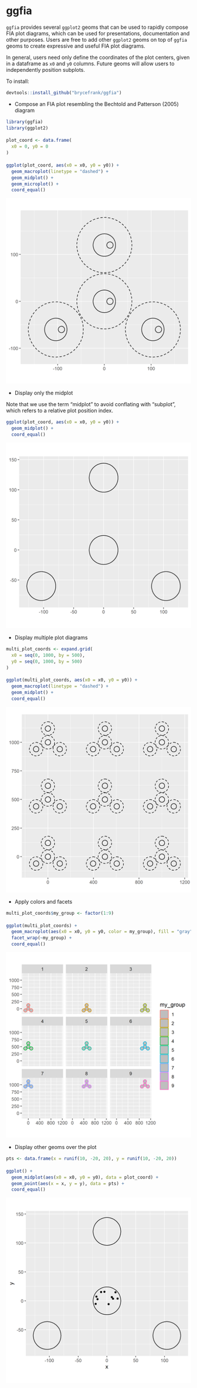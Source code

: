 
# ggfia

`ggfia` provides several `ggplot2` geoms that can be used to rapidly
compose FIA plot diagrams, which can be used for presentations,
documentation and other purposes. Users are free to add other `ggplot2`
geoms on top of `ggfia` geoms to create expressive and useful FIA plot
diagrams.

In general, users need only define the coordinates of the plot centers,
given in a dataframe as `x0` and `y0` columns. Future geoms will allow
users to independently position subplots.

To install:

``` r
devtools::install_github("brycefrank/ggfia")
```

- Compose an FIA plot resembling the Bechtold and Patterson (2005)
  diagram

``` r
library(ggfia)
library(ggplot2)

plot_coord <- data.frame(
  x0 = 0, y0 = 0
)

ggplot(plot_coord, aes(x0 = x0, y0 = y0)) +
  geom_macroplot(linetype = "dashed") +
  geom_midplot() +
  geom_microplot() +
  coord_equal()
```

![](README_files/figure-gfm/unnamed-chunk-3-1.png)<!-- -->

- Display only the midplot

Note that we use the term “midplot” to avoid conflating with “subplot”,
which refers to a relative plot position index.

``` r
ggplot(plot_coord, aes(x0 = x0, y0 = y0)) +
  geom_midplot() +
  coord_equal()
```

![](README_files/figure-gfm/unnamed-chunk-4-1.png)<!-- -->

- Display multiple plot diagrams

``` r
multi_plot_coords <- expand.grid(
  x0 = seq(0, 1000, by = 500),
  y0 = seq(0, 1000, by = 500)
)

ggplot(multi_plot_coords, aes(x0 = x0, y0 = y0)) +
  geom_macroplot(linetype = "dashed") +
  geom_midplot() +
  coord_equal()
```

![](README_files/figure-gfm/unnamed-chunk-5-1.png)<!-- -->

- Apply colors and facets

``` r
multi_plot_coords$my_group <- factor(1:9)

ggplot(multi_plot_coords) +
  geom_macroplot(aes(x0 = x0, y0 = y0, color = my_group), fill = "gray") +
  facet_wrap(~my_group) +
  coord_equal()
```

![](README_files/figure-gfm/unnamed-chunk-6-1.png)<!-- -->

- Display other geoms over the plot

``` r
pts <- data.frame(x = runif(10, -20, 20), y = runif(10, -20, 20))

ggplot() +
  geom_midplot(aes(x0 = x0, y0 = y0), data = plot_coord) +
  geom_point(aes(x = x, y = y), data = pts) +
  coord_equal()
```

![](README_files/figure-gfm/unnamed-chunk-7-1.png)<!-- -->
